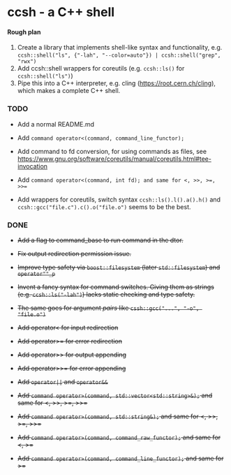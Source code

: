 # ccsh - a C++ shell

#### Rough plan

1. Create a library that implements shell-like syntax and functionality, e.g.
`ccsh::shell("ls", {"-lah", "--color=auto"}) | ccsh::shell("grep", "rwx")`
2. Add ccsh::shell wrappers for coreutils (e.g. `ccsh::ls()` for `ccsh::shell("ls")`)
3. Pipe this into a C++ interpreter, e.g. cling (https://root.cern.ch/cling), which makes a complete C++ shell.

### TODO

- Add a normal README.md

- Add `command operator<(command, command_line_functor);`
- Add command to fd conversion, for using commands as files, see https://www.gnu.org/software/coreutils/manual/coreutils.html#tee-invocation
- Add `command operator<(command, int fd); and same for <, >>, >=, >>=`

- Add wrappers for coreutils, switch syntax `ccsh::ls().l().a().h()` and `ccsh::gcc("file.c").c().o("file.o")` seems to be the best.

### DONE

- ~~Add a flag to command_base to run command in the dtor.~~
- ~~Fix output redirection permission issue.~~

- ~~Improve type safety via `boost::filesystem` (later `std::filesystem`) and `operator""_p`~~
- ~~Invent a fancy syntax for command switches. Giving them as strings (e.g. `ccsh::ls("-lah")`) lacks static checking and type safety.~~
- ~~The same goes for argument *pairs* like `cssh::gcc("...", "-o", "file.o")`~~

- ~~Add operator< for input redirection~~
- ~~Add operator>= for error redirection~~
- ~~Add operator>> for output appending~~
- ~~Add operator>>= for error appending~~
- ~~Add `operator||` and `operator&&`~~

- ~~Add `command operator>(command, std::vector<std::string>&);` and same for <, >>, >=, >>=~~
- ~~Add `command operator>(command, std::string&);` and same for <, >>, >=, >>=~~
- ~~Add `command operator>(command, command_raw_functor);` and same for <, >=~~
- ~~Add `command operator>(command, command_line_functor);` and same for >=~~

